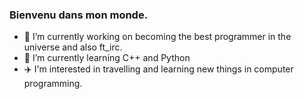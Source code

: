 ### Bienvenu dans mon monde.

- 🔭 I’m currently working on becoming the best programmer in the universe and also ft_irc.
- 🌱 I’m currently learning C++ and Python
- ✈️ I'm interested in travelling and learning new things in computer programming.

<!--
**atchoglogilbert/atchoglogilbert** is a ✨ _special_ ✨ repository because its `README.md` (this file) appears on your GitHub profile.

Here are some ideas to get you started:

- 👯 I’m looking to collaborate on ...
- 🤔 I’m looking for help with ...
- 💬 Ask me about ...
- 📫 How to reach me: ...
- 😄 Pronouns: ...
- ⚡ Fun fact: ...
-->

